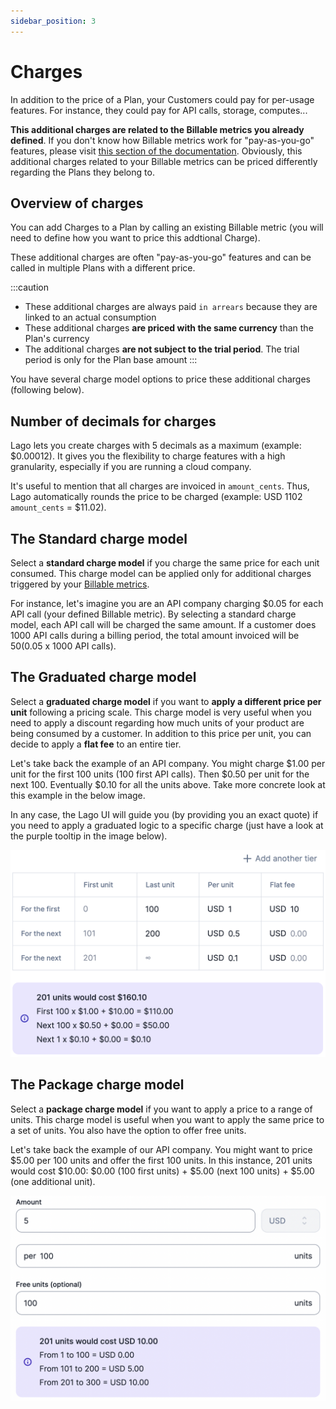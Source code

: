 ```yaml
---
sidebar_position: 3
---
```


# Charges
In addition to the price of a Plan, your Customers could pay for per-usage features. For instance, they could pay for API calls, storage, computes...

**This additional charges are related to the Billable metrics you already defined**. If you don't know how Billable metrics work for "pay-as-you-go" features, please visit [this section of the documentation](../billable-metrics/overview). Obviously, this additional charges related to your Billable metrics can be priced differently regarding the Plans they belong to.

## Overview of charges
You can add Charges to a Plan by calling an existing Billable metric (you will need to define how you want to price this addtional Charge).

These additional charges are often "pay-as-you-go" features and can be called in multiple Plans with a different price.

:::caution
- These additional charges are always paid `in arrears` because they are linked to an actual consumption
- These additional charges **are priced with the same currency** than the Plan's currency
- The additional charges **are not subject to the trial period**. The trial period is only for the Plan base amount
:::

You have several charge model options to price these additional charges (following below).

## Number of decimals for charges
Lago lets you create charges with 5 decimals as a maximum (example: $0.00012). It gives you the flexibility to charge features with a high granularity, especially if you are running a cloud company. 

It's useful to mention that all charges are invoiced in `amount_cents`. Thus, Lago automatically rounds the price to be charged (example: USD 1102 `amount_cents` = $11.02).

## The Standard charge model
Select a **standard charge model** if you charge the same price for each unit consumed. This charge model can be applied only for additional charges triggered by your [Billable metrics](../billable-metrics/overview).

For instance, let's imagine you are an API company charging $0.05 for each API call (your defined Billable metric). By selecting a standard charge model, each API call will be charged the same amount. If a customer does 1000 API calls during a billing period, the total amount invoiced will be $50 ($0.05 x 1000 API calls).

## The Graduated charge model
Select a **graduated charge model** if you want to **apply a different price per unit** following a pricing scale. This charge model is very useful when you need to apply a discount regarding how much units of your product are being consumed by a customer. In addition to this price per unit, you can decide to apply a **flat fee** to an entire tier.

Let's take back the example of an API company. You might charge $1.00 per unit for the first 100 units (100 first API calls). Then $0.50 per unit for the next 100. Eventually $0.10 for all the units above. Take more concrete look at this example in the below image.

In any case, the Lago UI will guide you (by providing you an exact quote) if you need to apply a graduated logic to a specific charge (just have a look at the purple tooltip in the image below).

![Graduated example explained](../../../static/img/graduated-charge-pricing-model.png)

## The Package charge model
Select a **package charge model** if you want to apply a price to a range of units. This charge model is useful when you want to apply the same price to a set of units. You also have the option to offer free units.

Let's take back the example of our API company. You might want to price $5.00 per 100 units and offer the first 100 units. In this instance, 201 units would cost $10.00: $0.00 (100 first units) + $5.00 (next 100 units) + $5.00 (one additional unit).

![Package example explained](../../../static/img/package-pricing-charge-model.png)